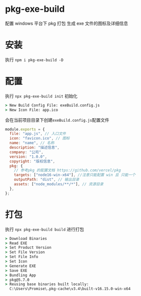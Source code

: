 # pkg-exe-build

配置 windows 平台下 pkg 打包 生成 exe 文件的图标及详细信息

# 安装

执行 `npm i pkg-exe-build -D`

# 配置

执行 `npx pkg-exe-build init` 初始化

```cmd
> New Build Config File: exeBuild.config.js
> New Icon File: app.ico
```

会在当前项目目录下创建`exeBuild.config.js`配置文件

```js
module.exports = {
  file: "app.js", // 入口文件
  icon: "favicon.ico", // 图标
  name: "name", // 名称
  description: "描述信息",
  company: "公司",
  version: "1.0.0",
  copyright: "版权信息",
  pkg: {
    // 参考pkg 的配置文档 https://github.com/vercel/pkg
    targets: ["node16-win-x64"], //注意只能配置 win 且 只能一个
    outputPath: "dist", // 输出目录
    assets: ["node_modules/**/*"], // 资源目录
  },
};
```

# 打包

执行 `npx pkg-exe-build build` 进行打包

```cmd
> Download Binaries
> Read EXE
> Set Product Version
> Set File Version
> Set File Info
> Set Icon
> Generate EXE
> Save EXE
> Bundling App
> pkg@5.7.0
> Reusing base binaries built locally:
  C:\Users\Promise\.pkg-cache\v3.4\built-v16.15.0-win-x64
```
